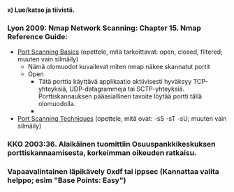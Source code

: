 #### x) Lue/katso ja tiivistä.

### Lyon 2009: Nmap Network Scanning: Chapter 15. Nmap Reference Guide:
- [Port Scanning Basics](https://nmap.org/book/man-port-scanning-basics.html) (opettele, mitä tarkoittavat: open, closed, filtered; muuten vain silmäily)
  - Nämä olomuodot kuvailevat miten nmap näkee skannatut portit
  - Open
      - Tätä porttia käyttävä applikaatio aktiivisesti hyväksyy TCP-yhteyksiä, UDP-datagrammeja tai SCTP-yhteyksiä. Porttiskannauksen pääasiallinen tavoite löytää portti tällä olomuodolla.
    - 
- [Port Scanning Techniques](https://nmap.org/book/man-port-scanning-techniques.html) (opettele, mitä ovat: -sS -sT -sU; muuten vain silmäily)

### KKO 2003:36. Alaikäinen tuomittiin Osuuspankkikeskuksen porttiskannaamisesta, korkeimman oikeuden ratkaisu.

### Vapaavalintainen läpikävely 0xdf tai ippsec (Kannattaa valita helppo; esim "Base Points: Easy")
